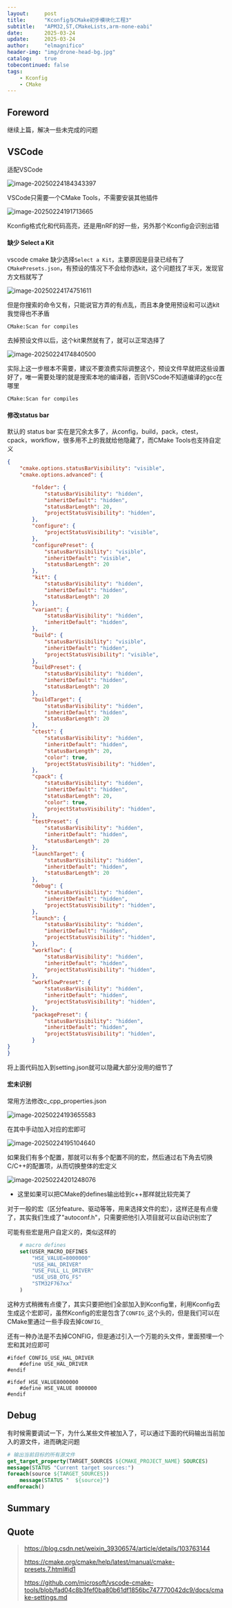 ```yaml
---
layout:     post
title:      "Kconfig与CMake初步模块化工程3"
subtitle:   "APM32,ST,CMakeLists,arm-none-eabi"
date:       2025-03-24
update:     2025-03-24
author:     "elmagnifico"
header-img: "img/drone-head-bg.jpg"
catalog:    true
tobecontinued: false
tags:
    - Kconfig
    - CMake
---
```


## Foreword

继续上篇，解决一些未完成的问题



## VSCode



适配VSCode

![image-20250224184343397](https://img.elmagnifico.tech/static/upload/elmagnifico/20250224184343455.png)

VSCode只需要一个CMake Tools，不需要安装其他插件

![image-20250224191713665](https://img.elmagnifico.tech/static/upload/elmagnifico/20250224191713697.png)

Kconfig格式化和代码高亮，还是用nRF的好一些，另外那个Kconfig会识别出错



#### 缺少 Select a Kit

vscode cmake 缺少选择`Select a Kit`，主要原因是目录已经有了`CMakePresets.json`，有预设的情况下不会给你选kit，这个问题找了半天，发现官方文档就写了

![image-20250224174751611](https://img.elmagnifico.tech/static/upload/elmagnifico/20250224174758705.png)

但是你搜索的命令又有，只能说官方弄的有点乱，而且本身使用预设和可以选kit我觉得也不矛盾

```
CMake:Scan for compiles
```

去掉预设文件以后，这个kit果然就有了，就可以正常选择了

![image-20250224174840500](https://img.elmagnifico.tech/static/upload/elmagnifico/20250224174840528.png)

实际上这一步根本不需要，建议不要浪费实际调整这个，预设文件早就把这些设置好了，唯一需要处理的就是搜索本地的编译器，否则VSCode不知道编译的gcc在哪里

```
CMake:Scan for compiles
```



#### 修改status bar

默认的 status bar 实在是冗余太多了，从config，build，pack，ctest，cpack，workflow，很多用不上的我就给他隐藏了，而CMake Tools也支持自定义

```json
{
    "cmake.options.statusBarVisibility": "visible",
    "cmake.options.advanced": { 

        "folder": { 
            "statusBarVisibility": "hidden", 
            "inheritDefault": "hidden",  
            "statusBarLength": 20,
            "projectStatusVisibility": "hidden", 
        }, 
        "configure": { 
            "projectStatusVisibility": "visible", 
        }, 
        "configurePreset": { 
            "statusBarVisibility": "visible",
            "inheritDefault": "visible", 
            "statusBarLength": 20
        }, 
        "kit": { 
            "statusBarVisibility": "hidden", 
            "inheritDefault": "hidden", 
            "statusBarLength": 20 
        }, 
        "variant": { 
            "statusBarVisibility": "hidden", 
            "inheritDefault": "hidden", 
        }, 
        "build": { 
            "statusBarVisibility": "visible", 
            "inheritDefault": "hidden", 
            "projectStatusVisibility": "visible", 
        }, 
        "buildPreset": { 
            "statusBarVisibility": "hidden",
            "inheritDefault": "hidden", 
            "statusBarLength": 20 
        }, 
        "buildTarget": { 
            "statusBarVisibility": "hidden",
            "inheritDefault": "hidden", 
            "statusBarLength": 20 
        }, 
        "ctest": { 
            "statusBarVisibility": "hidden",
            "inheritDefault": "hidden", 
            "statusBarLength": 20, 
            "color": true,
            "projectStatusVisibility": "hidden", 
        }, 
        "cpack": { 
            "statusBarVisibility": "hidden",
            "inheritDefault": "hidden", 
            "statusBarLength": 20, 
            "color": true,
            "projectStatusVisibility": "hidden", 
        }, 
        "testPreset": { 
            "statusBarVisibility": "hidden", 
            "inheritDefault": "hidden", 
            "statusBarLength": 20
        },
        "launchTarget": { 
            "statusBarVisibility": "hidden", 
            "inheritDefault": "hidden", 
            "statusBarLength": 20 
        }, 
        "debug": { 
            "statusBarVisibility": "hidden", 
            "inheritDefault": "hidden", 
            "projectStatusVisibility": "hidden", 
        },
        "launch": {
            "statusBarVisibility": "hidden", 
            "inheritDefault": "hidden", 
            "projectStatusVisibility": "hidden", 
        },
        "workflow": {
            "statusBarVisibility": "hidden", 
            "inheritDefault": "hidden", 
            "projectStatusVisibility": "hidden", 
        },
        "workflowPreset": {
            "statusBarVisibility": "hidden", 
            "inheritDefault": "hidden", 
            "projectStatusVisibility": "hidden", 
        },
        "packagePreset": {
            "statusBarVisibility": "hidden", 
            "inheritDefault": "hidden", 
            "projectStatusVisibility": "hidden", 
        }
}
}

```

将上面代码加入到setting.json就可以隐藏大部分没用的细节了



#### 宏未识别

常用方法修改c_cpp_properties.json

![image-20250224193655583](https://img.elmagnifico.tech/static/upload/elmagnifico/20250224193655632.png)

在其中手动加入对应的宏即可

![image-20250224195104640](https://img.elmagnifico.tech/static/upload/elmagnifico/20250224195104674.png)

如果我们有多个配置，那就可以有多个配置不同的宏，然后通过右下角去切换C/C++的配置项，从而切换整体的宏定义

![image-20250224201248076](https://img.elmagnifico.tech/static/upload/elmagnifico/20250224201248134.png)

- 这里如果可以把CMake的defines输出给到c++那样就比较完美了



对于一般的宏（区分feature、驱动等等，用来选择文件的宏），这样还是有点傻了，其实我们生成了"autoconf.h"，只需要把他引入项目就可以自动识别宏了

可能有些宏是用户自定义的，类似这样的

```cmake
    # macro defines
    set(USER_MACRO_DEFINES
        "HSE_VALUE=8000000"
        "USE_HAL_DRIVER"
        "USE_FULL_LL_DRIVER"
        "USE_USB_OTG_FS"
        "STM32F767xx"
    )
```

这种方式稍微有点傻了，其实只要把他们全部加入到Kconfig里，利用Kconfig去生成这个宏即可，虽然Kconfig的宏是包含了`CONFIG_`这个头的，但是我们可以在CMake里通过一些手段去掉`CONFIG_`

还有一种办法是不去掉CONFIG，但是通过引入一个万能的头文件，里面预埋一个宏和其对应即可

```
#ifdef CONFIG_USE_HAL_DRIVER
	#define USE_HAL_DRIVER
#endif

#ifdef HSE_VALUE8000000
	#define HSE_VALUE 8000000
#endif
```



## Debug

有时候需要调试一下，为什么某些文件被加入了，可以通过下面的代码输出当前加入的源文件，进而确定问题

```cmake
# 输出当前目标的所有源文件
get_target_property(TARGET_SOURCES ${CMAKE_PROJECT_NAME} SOURCES)
message(STATUS "Current target sources:")
foreach(source ${TARGET_SOURCES})
    message(STATUS "  ${source}")
endforeach()
```





## Summary



## Quote

> https://blog.csdn.net/weixin_39306574/article/details/103763144
>
> https://cmake.org/cmake/help/latest/manual/cmake-presets.7.html#id1
>
> https://github.com/microsoft/vscode-cmake-tools/blob/fad04c8b3fef0ba80b61df1856bc747770042dc9/docs/cmake-settings.md

